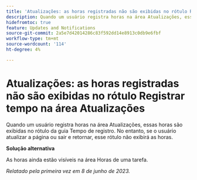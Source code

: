 ```yaml
---
title: 'Atualizações: as horas registradas não são exibidas no rótulo Registrar tempo na área Atualizações'
description: Quando um usuário registra horas na área Atualizações, essas horas são exibidas no rótulo da guia Tempo de registro. No entanto, se o usuário atualizar a página ou sair e retornar, esse rótulo não exibirá as horas.
hidefromtoc: true
feature: Updates and Notifications
source-git-commit: 2a5e7d42014286c83f592dd14e8913c0db9e6fbf
workflow-type: tm+mt
source-wordcount: '114'
ht-degree: 4%

---
```



# Atualizações: as horas registradas não são exibidas no rótulo Registrar tempo na área Atualizações

Quando um usuário registra horas na área Atualizações, essas horas são exibidas no rótulo da guia Tempo de registro. No entanto, se o usuário atualizar a página ou sair e retornar, esse rótulo não exibirá as horas.

**Solução alternativa**

As horas ainda estão visíveis na área Horas de uma tarefa.

_Relatado pela primeira vez em 8 de junho de 2023._
